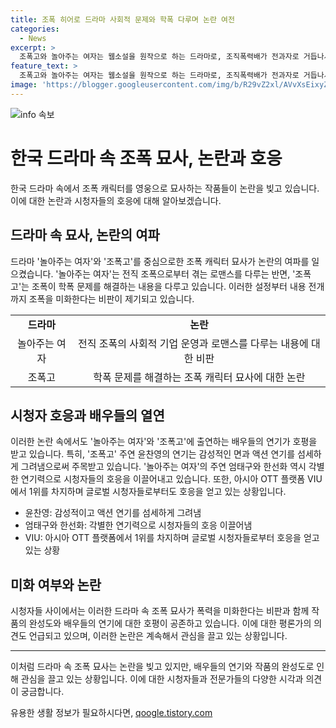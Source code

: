 ```yaml
---
title: 조폭 히어로 드라마 사회적 문제와 학폭 다루며 논란 여전
categories:
  - News
excerpt: >
  조폭고와 놀아주는 여자는 웹소설을 원작으로 하는 드라마로, 조직폭력배가 전과자로 거듭나서 사회적 영향력을 행사하거나 학폭 문제를 해결하는 등 조폭들을 영웅으로 묘사한다. 주연들의 연기와 설정이 높은 완성도를 자랑하지만, 조폭을 미화한다는 비판도 있다. 특히 놀아주는에서는 조폭이 사회적 기업을 운영하며 로맨스를 그리는 중, 조폭을 승낙하는 내용이 펼쳐져 논란이 되고 있다.
feature_text: >
  조폭고와 놀아주는 여자는 웹소설을 원작으로 하는 드라마로, 조직폭력배가 전과자로 거듭나서 사회적 영향력을 행사하거나 학폭 문제를 해결하는 등 조폭들을 영웅으로 묘사한다. 주연들의 연기와 설정이 높은 완성도를 자랑하지만, 조폭을 미화한다는 비판도 있다. 특히 놀아주는에서는 조폭이 사회적 기업을 운영하며 로맨스를 그리는 중, 조폭을 승낙하는 내용이 펼쳐져 논란이 되고 있다.
image: 'https://blogger.googleusercontent.com/img/b/R29vZ2xl/AVvXsEixyZcFfHzMRdzZMjFBmAUKJYCLCGyLL1o632UiGVXcaFdKo_bkvkuCioo0uUKlGfBVcT3P84aROyZIXSBEx3Aw5nCQ3pTgDom1WDC4m8eifvWiAmWEEVb4x6G_l8C0QH225ldMjyaFvpxGEBGNO37VmDTDMHGhJPq73UglMfDca1-0aw/s1600/blogspot.png'
---
```


<p><img src="https://blogger.googleusercontent.com/img/b/R29vZ2xl/AVvXsEixyZcFfHzMRdzZMjFBmAUKJYCLCGyLL1o632UiGVXcaFdKo_bkvkuCioo0uUKlGfBVcT3P84aROyZIXSBEx3Aw5nCQ3pTgDom1WDC4m8eifvWiAmWEEVb4x6G_l8C0QH225ldMjyaFvpxGEBGNO37VmDTDMHGhJPq73UglMfDca1-0aw/s1600/blogspot.png" alt="info 속보" /></p>

<h1 data-ke-size="size26">한국 드라마 속 조폭 묘사, 논란과 호응</h1>

<p data-ke-size="size16">한국 드라마 속에서 조폭 캐릭터를 영웅으로 묘사하는 작품들이 논란을 빚고 있습니다. 이에 대한 논란과 시청자들의 호응에 대해 알아보겠습니다.</p>

<h2 data-ke-size="size24">드라마 속 묘사, 논란의 여파</h2>

<p data-ke-size="size16">드라마 '놀아주는 여자'와 '조폭고'를 중심으로한 조폭 캐릭터 묘사가 논란의 여파를 일으켰습니다. '놀아주는 여자'는 전직 조폭으로부터 겪는 로맨스를 다루는 반면, '조폭고'는 조폭이 학폭 문제를 해결하는 내용을 다루고 있습니다. 이러한 설정부터 내용 전개까지 조폭을 미화한다는 비판이 제기되고 있습니다.</p>

<table>
    <tr>
        <td style="text-align: center; height: 17px;"><b>드라마</b></td>
        <td style="text-align: center; height: 17px;"><b>논란</b></td>
    </tr>
    <tr>
        <td style="text-align: center; height: 17px;">놀아주는 여자</td>
        <td style="text-align: center; height: 17px;">전직 조폭의 사회적 기업 운영과 로맨스를 다루는 내용에 대한 비판</td>
    </tr>
    <tr>
        <td style="text-align: center; height: 17px;">조폭고</td>
        <td style="text-align: center; height: 17px;">학폭 문제를 해결하는 조폭 캐릭터 묘사에 대한 논란</td>
    </tr>
</table>

<h2 data-ke-size="size24">시청자 호응과 배우들의 열연</h2>

<p data-ke-size="size16">이러한 논란 속에서도 '놀아주는 여자'와 '조폭고'에 출연하는 배우들의 연기가 호평을 받고 있습니다. 특히, '조폭고' 주연 윤찬영의 연기는 감성적인 면과 액션 연기를 섬세하게 그려냄으로써 주목받고 있습니다. '놀아주는 여자'의 주연 엄태구와 한선화 역시 각별한 연기력으로 시청자들의 호응을 이끌어내고 있습니다. 또한, 아시아 OTT 플랫폼 VIU에서 1위를 차지하며 글로벌 시청자들로부터도 호응을 얻고 있는 상황입니다.</p>

<ul>
    <li>윤찬영: 감성적이고 액션 연기를 섬세하게 그려냄</li>
    <li>엄태구와 한선화: 각별한 연기력으로 시청자들의 호응 이끌어냄</li>
    <li>VIU: 아시아 OTT 플랫폼에서 1위를 차지하며 글로벌 시청자들로부터 호응을 얻고 있는 상황</li>
</ul>

<h2 data-ke-size="size24">미화 여부와 논란</h2>

<p data-ke-size="size16">시청자들 사이에서는 이러한 드라마 속 조폭 묘사가 폭력을 미화한다는 비판과 함께 작품의 완성도와 배우들의 연기에 대한 호평이 공존하고 있습니다. 이에 대한 평론가의 의견도 언급되고 있으며, 이러한 논란은 계속해서 관심을 끌고 있는 상황입니다.</p>

<hr>

<p data-ke-size="size16">이처럼 드라마 속 조폭 묘사는 논란을 빚고 있지만, 배우들의 연기와 작품의 완성도로 인해 관심을 끌고 있는 상황입니다. 이에 대한 시청자들과 전문가들의 다양한 시각과 의견이 궁금합니다.</p>
유용한 생활 정보가 필요하시다면, <a href="https://qoogle.tistory.com" rel="dofollow">qoogle.tistory.com</a>


